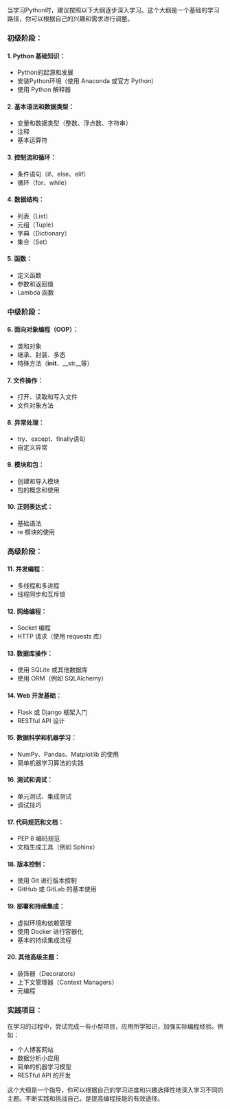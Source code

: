 当学习Python时，建议按照以下大纲逐步深入学习。这个大纲是一个基础的学习路径，你可以根据自己的兴趣和需求进行调整。

### 初级阶段：

#### 1. **Python 基础知识：**
   - Python的起源和发展
   - 安装Python环境（使用 Anaconda 或官方 Python）
   - 使用 Python 解释器

#### 2. **基本语法和数据类型：**
   - 变量和数据类型（整数、浮点数、字符串）
   - 注释
   - 基本运算符

#### 3. **控制流和循环：**
   - 条件语句（if、else、elif）
   - 循环（for、while）

#### 4. **数据结构：**
   - 列表（List）
   - 元组（Tuple）
   - 字典（Dictionary）
   - 集合（Set）

#### 5. **函数：**
   - 定义函数
   - 参数和返回值
   - Lambda 函数

### 中级阶段：

#### 6. **面向对象编程（OOP）：**
   - 类和对象
   - 继承、封装、多态
   - 特殊方法（__init__、__str__等）

#### 7. **文件操作：**
   - 打开、读取和写入文件
   - 文件对象方法

#### 8. **异常处理：**
   - try、except、finally语句
   - 自定义异常

#### 9. **模块和包：**
   - 创建和导入模块
   - 包的概念和使用

#### 10. **正则表达式：**
   - 基础语法
   - re 模块的使用

### 高级阶段：

#### 11. **并发编程：**
   - 多线程和多进程
   - 线程同步和互斥锁

#### 12. **网络编程：**
   - Socket 编程
   - HTTP 请求（使用 requests 库）

#### 13. **数据库操作：**
   - 使用 SQLite 或其他数据库
   - 使用 ORM（例如 SQLAlchemy）

#### 14. **Web 开发基础：**
   - Flask 或 Django 框架入门
   - RESTful API 设计

#### 15. **数据科学和机器学习：**
   - NumPy、Pandas、Matplotlib 的使用
   - 简单机器学习算法的实践

#### 16. **测试和调试：**
   - 单元测试、集成测试
   - 调试技巧

#### 17. **代码规范和文档：**
   - PEP 8 编码规范
   - 文档生成工具（例如 Sphinx）

#### 18. **版本控制：**
   - 使用 Git 进行版本控制
   - GitHub 或 GitLab 的基本使用

#### 19. **部署和持续集成：**
   - 虚拟环境和依赖管理
   - 使用 Docker 进行容器化
   - 基本的持续集成流程

#### 20. **其他高级主题：**
   - 装饰器（Decorators）
   - 上下文管理器（Context Managers）
   - 元编程

### 实践项目：

在学习的过程中，尝试完成一些小型项目，应用所学知识，加强实际编程经验。例如：

- 个人博客网站
- 数据分析小应用
- 简单的机器学习模型
- RESTful API 的开发

这个大纲是一个指导，你可以根据自己的学习进度和兴趣选择性地深入学习不同的主题。不断实践和挑战自己，是提高编程技能的有效途径。